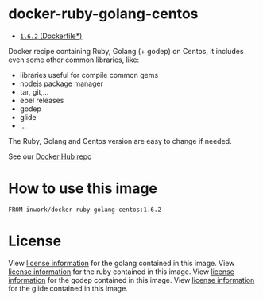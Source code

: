 # docker-ruby-golang-centos

- [`1.6.2` (Dockerfile*)](https://github.com/InWork/docker-ruby-golang-centos/blob/63d08f2233349efe47bd391e50a8f5fe1b575b96/Dockerfile)

Docker recipe containing Ruby, Golang (+ godep) on Centos, it includes even some other common libraries, like:

- libraries useful for compile common gems
- nodejs package manager
- tar, git,...
- epel releases
- godep
- glide
- ...

The Ruby, Golang and Centos version are easy to change if needed.

See our [Docker Hub repo](https://hub.docker.com/r/inwork/docker-ruby-golang-centos/)


# How to use this image

````
FROM inwork/docker-ruby-golang-centos:1.6.2
````

# License

View [license information](http://golang.org/LICENSE) for the golang contained in this image.
View [license information](https://www.ruby-lang.org/en/about/license.txt) for the ruby contained in this image.
View [license information](https://github.com/tools/godep/blob/master/License) for the godep contained in this image.
View [license information](https://github.com/Masterminds/glide/blob/master/LICENSE) for the glide contained in this image.

